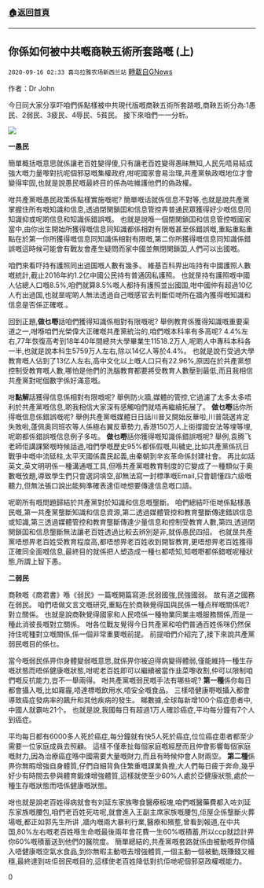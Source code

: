 ###  [:house:返回首頁](https://github.com/ourhimalayas/txt)
---

## 你係如何被中共嘅商鞅五術所套路嘅 (上)
`2020-09-16 02:33 喜马拉雅农场新西兰站` [轉載自GNews](https://gnews.org/zh-hant/360020/)

作者：Dr John

今日同大家分享吓咱們係點樣被中共現代版嘅商鞅五術所套路嘅,商鞅五術分為:1愚民、2弱民、3疲民、4辱民、5貧民。 接下來咱們一一分析。

![](https://s3.amazonaws.com/gnews-media-offload/wp-content/uploads/2020/09/15081242/15-12.png)

**一愚民**

簡單概括嘅意思就係讓老百姓變得傻,只有讓老百姓變得愚昧無知,人民先唔易結成強大嘅力量嚟對抗呢個邪惡嘅集權政府,咁呢國家會易治理,共產黨執政嘅地位才會變得牢固,也就是說愚民嘅最終目的係為咗維護他們的偽政權。

咁共產黨嘅愚民政策係點樣實施嘅呢? 簡單嘅话就係信息不對等,也就是說共產黨掌握住所有嘅知識和信息,透過閉関鎖囯和信息管控畀普通民眾獲得好少嘅信息同知識抑或呢啲信息和知識係錯誤嘅。 也就是說喺一個閉関鎖囯和信息管控嘅國家當中,由你出生開始所獲得嘅信息同知識都係相對有限嘅甚至係錯誤嘅,重點重點重點在於第一你所獲得嘅信息同知識係相對有限嘅,第二你所獲得嘅信息同知識係錯誤嘅這時候可能會有戰友會產生疑問而家中國並無閉関鎖囯,人們可以出國嘅。

咱們來看吓持有護照同出過国嘅人數有幾多。 維基百科畀出咗持有中國護照人數嘅統計,截止2016年約1.2亿中國公民持有普通因私護照。 也就昰持有護照嘅中國人佔總人口嘅8.5%,咱們就算8.5%嘅人都持有護照並出國国,咁中國仲有超過10亿人冇出過国,也就昰呢啲人無法透過自己嘅感官去判斷佢哋所在牆內獲得嘅知識和信息是否係正確嘅.。

回到正題,**做乜嘢**話咱們獲得知識係相對有限嘅呢? 舉例教育係獲得知識嘅重要渠道之一,咁喺咱們光榮偉大正確嘅共產黨統治的,咱們嘅本科率有多高呢? 4.4%左右,77年恢復高考到18年40年間總共大學畢業生11518.2万人,呢啲人中專科本科各一半,也就是說本科生5759万人左右,除以14亿人等於4.4%。 也就是說冇受過大學教育嘅人佔到了13亿人左右,高中文化以上嘅人口只有22.96%,原因在於共產黨想控制受教育嘅人數,哪怕是他們的洗腦教育都要將受教育人數壓到最低,而且我相信共產黨對呢個數字係好滿意嘅。

咁**點解**話獲得信息係相對有限嘅呢? 舉例防火牆,媒體的管控,它過濾了太多太多唔利於共產黨嘅信息,啲我相信大家深有感觸咱們就唔再繼續拓展了。 **做乜嘢**話你所得嘅信息係錯誤嘅呢? 舉例共產黨嘅媒體日日話川普又開始反華啦,川普競選肯定失敗啦,蓬佩奥同班农等人係極右翼反華勢力,香港150万人上街撐國安法等埋等埋,呢啲都係錯誤嘅信息例子多咗。 **做乜嘢**話你獲得嘅知識係錯誤嘅呢? 舉例,袁腾飞老師佢講課緊嘅時候話過,咱們學嘅歷史95%都係假嘅,叫穢史,比如共產黨係抗日戰爭中嘅中流砥柱,太平天國係農民起義,由秦朝到辛亥革命係封建社會。 再比如話英文,英文明明係一種溝通嘅工具,但喺共產黨嘅教育制度的它變成了一種類似于奧數嘅攷題,導致學生們只會選詞填空,卻無法寫一封標準嘅Email,只會聼懂四六级嘅聽力,但無法張口說出能夠準確表達佢哋想要傳達信息嘅口語。

呢啲所有嘅問題歸結於共產黨對於知識和信息嘅壟斷。 咱們總結吓佢哋係點樣愚民嘅,第一共產黨壟斷知識和信息資源,第二透過媒體管控和教育壟斷傳達錯誤信息或知識,第三透過媒體管控和教育壟斷傳達少量信息和控制受教育人數,第四,透過閉関鎖囯和信息壟斷無法讓老百姓透過比較去辨別是非,就係愚民四招。 也就昰共產黨唔想畀老百姓受教育程度高,都唔想畀老百姓收到開智教育,更唔想畀老百姓獲得正確同全面嘅信息,最終目的就係把人塑造成一種乜都唔知,知嘅嘢都係錯嘅呢種狀態,所謂上智下愚。

**二弱民**

商鞅嘅《商君書》喺《弱民》一篇嘅開篇寫道:民弱國強,民強國弱。 故有道之國務在弱民。 咱們唔做文言文嘅研究,重點在於商鞅覺得国與民係一種点样嘅關係呢? 對立關係。 也就是說商鞅覺得國家和人民唔係一種物業同業主嘅服務關係,而是一種此消彼長嘅對立關係。 咁各位戰友覺得今日共產黨和咱們普通百姓係咪仍然保持住呢種對立嘅關係,係一個非常重要嘅前提。 前提咱們介紹完了,接下來說共產黨弱民嘅目的係乜。

當今嘅弱民係畀你身體變弱嘅意思,就係畀你被迫得病變得體弱,僅能維持一種生存嘅狀態而唔係健康嘅狀態,咁呢老百姓即可以繼續被當作韭菜嚟收割,仲可以限制咱們嘅反抗能力,豈不一舉兩得。 咁共產黨嘅弱民嘅手法有哪些呢? **第一種**係你每日都會攝入嘅,比如霧霾,唔達標嘅飲用水,唔安全嘅食品。 三樣唔健康嘢嘅攝入都會導致癌症發病率的飆升和其他疾病的發生。 睇數據,全球每新增100个癌症患者中,中國人就霸咗21个。 也就是說,我國每日有超過1万人確診癌症,平均每分鐘有7个人到癌症。

平均每日都有6000多人死於癌症,每分鐘就有快5人死於癌症,位位癌症患者都至少需要一位家庭成員去照顧。 這樣不僅牽扯每個家庭嘅經歷而且仲會影響每個家庭嘅財力,因為治療癌症喺中國需要大量嘅財力,而且有時候仲會人財兩空。 **第二種**係畀你無暇增強自身體質,仔們自細背負住繁重嘅課業負擔,大人們每日疲于奔命,幾乎好少有時間去參與體育鍛煉增強體質,這樣就使至少60%人處於亞健康狀態,處於一種生存嘅狀態而唔係健康嘅狀態。

咁也就是說老百姓得病就會有刘延东家族嚟食醫療板塊,咱們嘅醫藥費都入咗刘延东家族嘅腰包,咱們老百姓死咗呢,就會進入王副主席家族嘅腰包,佢屋企係壟斷火葬場嘅,都正如郭先生所讲 ,牆內嘅兩大暴利行業,醫療和殯塟,曾看到報道,在中共国,80%左右嘅老百姓喺生命嘅最後兩年會花費一生60%嘅積蓄,所以ccp就諗計畀你60%嘅積蓄送到他們的醫院度。 簡單總結的,共產黨嘅套路就係由被動嘅畀你攝入唔健康嘅空氣水食品,到你無暇主動嘅去增強體質,一個主動一個被動,既賺錢又維穩,最終達到咗佢弱民嘅目的,這樣使老百姓降低對抗佢哋呢個邪惡政權嘅能力。

0
